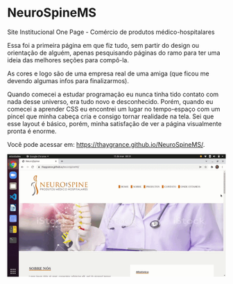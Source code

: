 # NeuroSpineMS
Site Institucional One Page - Comércio de produtos médico-hospitalares

Essa foi a primeira página em que fiz tudo, sem partir do design ou orientação de alguém, apenas pesquisando páginas do ramo para ter uma ideia das melhores seções para compô-la. 

As cores e logo são de uma empresa real de uma amiga (que ficou me devendo algumas infos para finalizarmos).

Quando comecei a estudar programação eu nunca tinha tido contato com nada desse universo, era tudo novo e desconhecido. Porém, quando eu comecei a aprender CSS eu encontrei um lugar no tempo-espaço com um pincel que minha cabeça cria e consigo tornar realidade na tela. Sei que esse layout é básico, porém, minha satisfação de ver a página visualmente pronta é enorme.

Você pode acessar em: https://thaygrance.github.io/NeuroSpineMS/.

<img align="center" alt="Gif rolagem do site" src="Gravação de tela de 15-03-2022 08_31_00 (1).gif">
